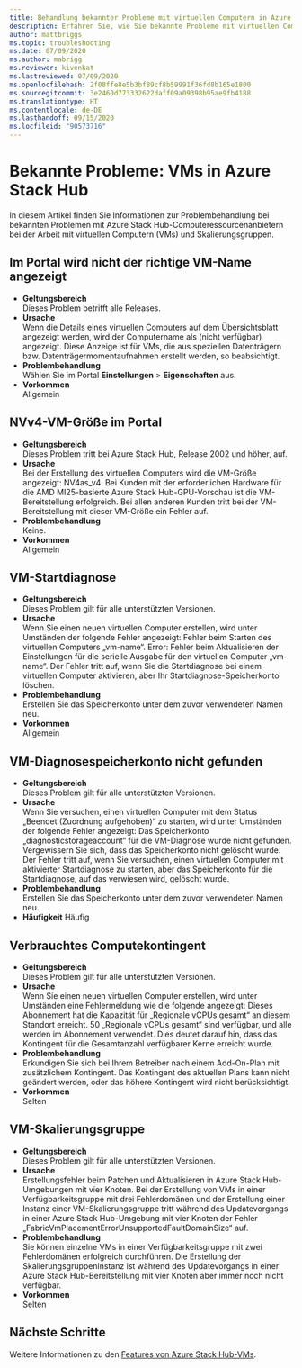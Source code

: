 ```yaml
---
title: Behandlung bekannter Probleme mit virtuellen Computern in Azure Stack Hub
description: Erfahren Sie, wie Sie bekannte Probleme mit virtuellen Computern in Azure Stack Hub behandeln.
author: mattbriggs
ms.topic: troubleshooting
ms.date: 07/09/2020
ms.author: mabrigg
ms.reviewer: kivenkat
ms.lastreviewed: 07/09/2020
ms.openlocfilehash: 2f08ffe8e5b3bf89cf8b59991f36fd8b165e1800
ms.sourcegitcommit: 3e2460d773332622daff09a09398b95ae9fb4188
ms.translationtype: HT
ms.contentlocale: de-DE
ms.lasthandoff: 09/15/2020
ms.locfileid: "90573716"
---
```

# <a name="known-issues-vms-on-azure-stack-hub"></a>Bekannte Probleme: VMs in Azure Stack Hub

In diesem Artikel finden Sie Informationen zur Problembehandlung bei bekannten Problemen mit Azure Stack Hub-Computeressourcenanbietern bei der Arbeit mit virtuellen Computern (VMs) und Skalierungsgruppen.

## <a name="portal-doesnt-show-correct-vm-name"></a>Im Portal wird nicht der richtige VM-Name angezeigt
- **Geltungsbereich**  
    Dieses Problem betrifft alle Releases.  
- **Ursache**  
    Wenn die Details eines virtuellen Computers auf dem Übersichtsblatt angezeigt werden, wird der Computername als (nicht verfügbar) angezeigt. Diese Anzeige ist für VMs, die aus speziellen Datenträgern bzw. Datenträgermomentaufnahmen erstellt werden, so beabsichtigt.  
- **Problembehandlung**  
    Wählen Sie im Portal **Einstellungen** > **Eigenschaften** aus.
- **Vorkommen**  
    Allgemein  

## <a name="nvv4-vm-size-on-portal"></a>NVv4-VM-Größe im Portal
- **Geltungsbereich**  
    Dieses Problem tritt bei Azure Stack Hub, Release 2002 und höher, auf.  
- **Ursache**  
    Bei der Erstellung des virtuellen Computers wird die VM-Größe angezeigt: NV4as_v4. Bei Kunden mit der erforderlichen Hardware für die AMD MI25-basierte Azure Stack Hub-GPU-Vorschau ist die VM-Bereitstellung erfolgreich. Bei allen anderen Kunden tritt bei der VM-Bereitstellung mit dieser VM-Größe ein Fehler auf.  
- **Problembehandlung**  
    Keine.  
- **Vorkommen**  
    Allgemein  

## <a name="vm-boot-diagnostics"></a>VM-Startdiagnose
- **Geltungsbereich**  
    Dieses Problem gilt für alle unterstützten Versionen.  
- **Ursache**  
    Wenn Sie einen neuen virtuellen Computer erstellen, wird unter Umständen der folgende Fehler angezeigt: Fehler beim Starten des virtuellen Computers „vm-name“. Error: Fehler beim Aktualisieren der Einstellungen für die serielle Ausgabe für den virtuellen Computer „vm-name“. Der Fehler tritt auf, wenn Sie die Startdiagnose bei einem virtuellen Computer aktivieren, aber Ihr Startdiagnose-Speicherkonto löschen.  
- **Problembehandlung**  
    Erstellen Sie das Speicherkonto unter dem zuvor verwendeten Namen neu.
- **Vorkommen**  
    Allgemein  

## <a name="vm-diagnostics-storage-account-not-found"></a>VM-Diagnosespeicherkonto nicht gefunden
- **Geltungsbereich**  
    Dieses Problem gilt für alle unterstützten Versionen.  
- **Ursache**  
    Wenn Sie versuchen, einen virtuellen Computer mit dem Status „Beendet (Zuordnung aufgehoben)“ zu starten, wird unter Umständen der folgende Fehler angezeigt: Das Speicherkonto „diagnosticstorageaccount“ für die VM-Diagnose wurde nicht gefunden. Vergewissern Sie sich, dass das Speicherkonto nicht gelöscht wurde. Der Fehler tritt auf, wenn Sie versuchen, einen virtuellen Computer mit aktivierter Startdiagnose zu starten, aber das Speicherkonto für die Startdiagnose, auf das verwiesen wird, gelöscht wurde.  
- **Problembehandlung**  
    Erstellen Sie das Speicherkonto unter dem zuvor verwendeten Namen neu.  
- **Häufigkeit** Häufig  

## <a name="consumed-compute-quota"></a>Verbrauchtes Computekontingent
- **Geltungsbereich**  
    Dieses Problem gilt für alle unterstützten Versionen.  
- **Ursache**   
    Wenn Sie einen neuen virtuellen Computer erstellen, wird unter Umständen eine Fehlermeldung wie die folgende angezeigt: Dieses Abonnement hat die Kapazität für „Regionale vCPUs gesamt“ an diesem Standort erreicht. 50 „Regionale vCPUs gesamt“ sind verfügbar, und alle werden im Abonnement verwendet. Dies deutet darauf hin, dass das Kontingent für die Gesamtanzahl verfügbarer Kerne erreicht wurde.  
- **Problembehandlung**  
    Erkundigen Sie sich bei Ihrem Betreiber nach einem Add-On-Plan mit zusätzlichem Kontingent. Das Kontingent des aktuellen Plans kann nicht geändert werden, oder das höhere Kontingent wird nicht berücksichtigt.
- **Vorkommen**  
    Selten  

## <a name="virtual-machine-scale-set"></a>VM-Skalierungsgruppe

-  **Geltungsbereich**  
    Dieses Problem gilt für alle unterstützten Versionen.  
- **Ursache**  
    Erstellungsfehler beim Patchen und Aktualisieren in Azure Stack Hub-Umgebungen mit vier Knoten. Bei der Erstellung von VMs in einer Verfügbarkeitsgruppe mit drei Fehlerdomänen und der Erstellung einer Instanz einer VM-Skalierungsgruppe tritt während des Updatevorgangs in einer Azure Stack Hub-Umgebung mit vier Knoten der Fehler „FabricVmPlacementErrorUnsupportedFaultDomainSize“ auf.  
- **Problembehandlung**  
    Sie können einzelne VMs in einer Verfügbarkeitsgruppe mit zwei Fehlerdomänen erfolgreich durchführen. Die Erstellung der Skalierungsgruppeninstanz ist während des Updatevorgangs in einer Azure Stack Hub-Bereitstellung mit vier Knoten aber immer noch nicht verfügbar.  
- **Vorkommen**  
    Selten  

## <a name="next-steps"></a>Nächste Schritte

Weitere Informationen zu den [Features von Azure Stack Hub-VMs](azure-stack-vm-considerations.md).
